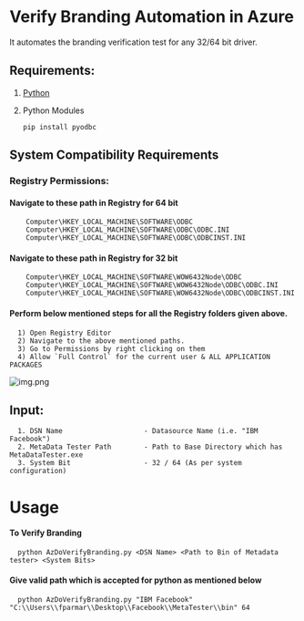# Verify Branding Automation in Azure
It automates the branding verification test for any 32/64 bit driver.

## Requirements:
  1. [Python](https://www.python.org/downloads/)
  
  2. Python Modules
      ```
      pip install pyodbc
      ```
## System Compatibility Requirements
### Registry Permissions:
  
#### Navigate to these path in Registry for 64 bit       
        Computer\HKEY_LOCAL_MACHINE\SOFTWARE\ODBC
        Computer\HKEY_LOCAL_MACHINE\SOFTWARE\ODBC\ODBC.INI
        Computer\HKEY_LOCAL_MACHINE\SOFTWARE\ODBC\ODBCINST.INI        
#### Navigate to these path in Registry for 32 bit        
        Computer\HKEY_LOCAL_MACHINE\SOFTWARE\WOW6432Node\ODBC
        Computer\HKEY_LOCAL_MACHINE\SOFTWARE\WOW6432Node\ODBC\ODBC.INI
        Computer\HKEY_LOCAL_MACHINE\SOFTWARE\WOW6432Node\ODBC\ODBCINST.INI        
#### Perform below mentioned steps for all the Registry folders given above.
      1) Open Registry Editor
      2) Navigate to the above mentioned paths.
      3) Go to Permissions by right clicking on them
      4) Allow `Full Control` for the current user & ALL APPLICATION PACKAGES
![img.png](img.png)

## Input:
      1. DSN Name                    - Datasource Name (i.e. "IBM Facebook")
      2. MetaData Tester Path        - Path to Base Directory which has MetaDataTester.exe
      3. System Bit                  - 32 / 64 (As per system configuration)
  
# Usage
#### To Verify Branding
  
      python AzDoVerifyBranding.py <DSN Name> <Path to Bin of Metadata tester> <System Bits>

#### Give valid path which is accepted for python as mentioned below

      python AzDoVerifyBranding.py "IBM Facebook" "C:\\Users\\fparmar\\Desktop\\Facebook\\MetaTester\\bin" 64
